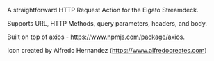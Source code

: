 A straightforward HTTP Request Action for the Elgato Streamdeck.

Supports URL, HTTP Methods, query parameters, headers, and body.

Built on top of axios - https://www.npmjs.com/package/axios.

Icon created by Alfredo Hernandez (https://www.alfredocreates.com)
